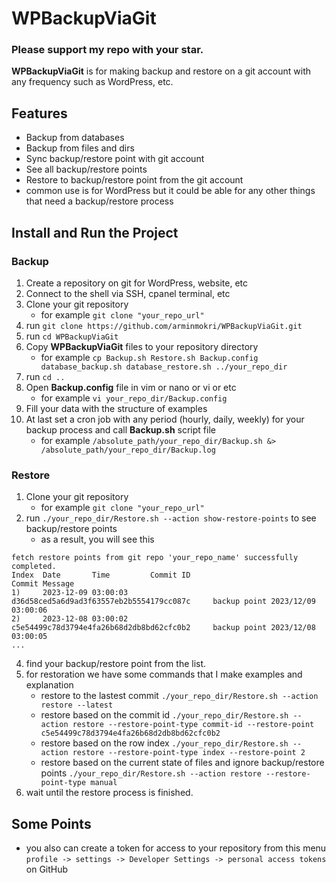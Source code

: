 # WPBackupViaGit
### Please support my repo with your star.
**WPBackupViaGit** is for making backup and restore on a git account with any frequency such as WordPress, etc.

## Features
- Backup from databases
- Backup from files and dirs
- Sync backup/restore point with git account
- See all backup/restore points
- Restore to backup/restore point from the git account
- common use is for WordPress but it could be able for any other things that need a backup/restore process

## Install and Run the Project
### Backup
1. Create a repository on git for WordPress, website, etc
2. Connect to the shell via SSH, cpanel terminal, etc
3. Clone your git repository
    - for example `git clone "your_repo_url"`
4. run `git clone https://github.com/arminmokri/WPBackupViaGit.git`
5. run `cd WPBackupViaGit`
6. Copy **WPBackupViaGit** files to your repository directory
    - for example `cp Backup.sh Restore.sh Backup.config database_backup.sh database_restore.sh ../your_repo_dir`
7. run `cd ..`
8. Open **Backup.config** file in vim or nano or vi or etc
    - for example `vi your_repo_dir/Backup.config`
9. Fill your data with the structure of examples
10. At last set a cron job with any period (hourly, daily, weekly) for your backup process and call **Backup.sh** script file
    - for example `/absolute_path/your_repo_dir/Backup.sh &> /absolute_path/your_repo_dir/Backup.log`

### Restore
1. Clone your git repository
    - for example `git clone "your_repo_url"`
2. run `./your_repo_dir/Restore.sh --action show-restore-points` to see backup/restore points
   - as a result, you will see this
```
fetch restore points from git repo 'your_repo_name' successfully completed.
Index  Date       Time         Commit ID                                    Commit Message
1)     2023-12-09 03:00:03     d36d58ced5a6d9ad3f63557eb2b5554179cc087c     backup point 2023/12/09 03:00:06
2)     2023-12-08 03:00:02     c5e54499c78d3794e4fa26b68d2db8bd62cfc0b2     backup point 2023/12/08 03:00:05
...
```
4. find your backup/restore point from the list.
5. for restoration we have some commands that I make examples and explanation
   - restore to the lastest commit `./your_repo_dir/Restore.sh --action restore --latest`
   - restore based on the commit id `./your_repo_dir/Restore.sh --action restore --restore-point-type commit-id --restore-point c5e54499c78d3794e4fa26b68d2db8bd62cfc0b2`
   - restore based on the row index `./your_repo_dir/Restore.sh --action restore --restore-point-type index --restore-point 2`
   - restore based on the current state of files and ignore backup/restore points `./your_repo_dir/Restore.sh --action restore --restore-point-type manual`
6. wait until the restore process is finished.

## Some Points
- you also can create a token for access to your repository from this menu `profile -> settings -> Developer Settings -> personal access tokens` on GitHub
